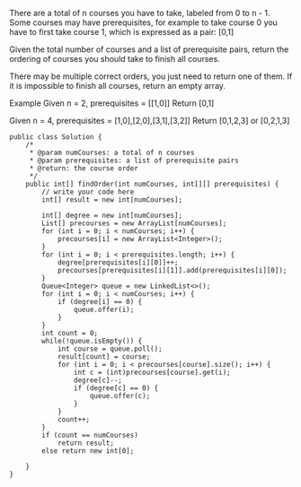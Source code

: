 There are a total of n courses you have to take, labeled from 0 to n - 1.
Some courses may have prerequisites, for example to take course 0 you have to first take course 1, which is expressed as a pair: [0,1]

Given the total number of courses and a list of prerequisite pairs, return the ordering of courses you should take to finish all courses.

There may be multiple correct orders, you just need to return one of them. If it is impossible to finish all courses, return an empty array.

Example
Given n = 2, prerequisites = [[1,0]]
Return [0,1]

Given n = 4, prerequisites = [1,0],[2,0],[3,1],[3,2]]
Return [0,1,2,3] or [0,2,1,3]

    public class Solution {
        /*
         * @param numCourses: a total of n courses
         * @param prerequisites: a list of prerequisite pairs
         * @return: the course order
         */
        public int[] findOrder(int numCourses, int[][] prerequisites) {
            // write your code here
            int[] result = new int[numCourses];

            int[] degree = new int[numCourses];
            List[] precourses = new ArrayList[numCourses];
            for (int i = 0; i < numCourses; i++) {
                precourses[i] = new ArrayList<Integer>();
            } 
            for (int i = 0; i < prerequisites.length; i++) {
                degree[prerequisites[i][0]]++;
                precourses[prerequisites[i][1]].add(prerequisites[i][0]);
            }
            Queue<Integer> queue = new LinkedList<>();
            for (int i = 0; i < numCourses; i++) {
                if (degree[i] == 0) {
                    queue.offer(i);
                }
            }
            int count = 0;
            while(!queue.isEmpty()) {
                int course = queue.poll();
                result[count] = course; 
                for (int i = 0; i < precourses[course].size(); i++) {
                    int c = (int)precourses[course].get(i);
                    degree[c]--;
                    if (degree[c] == 0) {
                        queue.offer(c);
                    }
                }
                count++;
            }
            if (count == numCourses)
                return result;
            else return new int[0];

        }
    }
